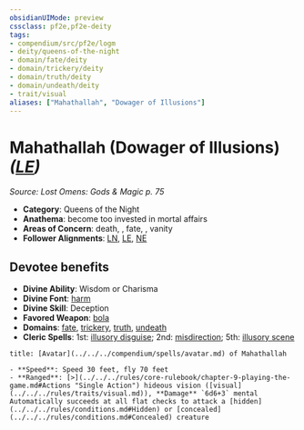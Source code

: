 ```yaml
---
obsidianUIMode: preview
cssclass: pf2e,pf2e-deity
tags:
- compendium/src/pf2e/logm
- deity/queens-of-the-night
- domain/fate/deity
- domain/trickery/deity
- domain/truth/deity
- domain/undeath/deity
- trait/visual
aliases: ["Mahathallah", "Dowager of Illusions"]
---
```

# Mahathallah (Dowager of Illusions) *([LE](../../../Rules/traits/lawful-evil-b1.md))*  
*Source: Lost Omens: Gods & Magic p. 75*  

- **Category**: Queens of the Night
- **Anathema**: become too invested in mortal affairs
- **Areas of Concern**: death, , fate, , vanity
- **Follower Alignments**: [LN](../../../Rules/traits/lawful-neutral-b1.md), [LE](../../../Rules/traits/lawful-evil-b1.md), [NE](../../../Rules/traits/neutral-evil-b1.md)

## Devotee benefits

- **Divine Ability**: Wisdom or Charisma
- **Divine Font**: [harm](../../spells/harm.md)
- **Divine Skill**: Deception
- **Favored Weapon**: [bola](../../equipment/items/bola-apg.md)
- **Domains**: [fate](../domains.md#Fate), [trickery](../domains.md#Trickery), [truth](../domains.md#Truth), [undeath](../domains.md#Undeath)
- **Cleric Spells**: 1st: [illusory disguise](../../spells/illusory-disguise.md); 2nd: [misdirection](../../spells/misdirection.md); 5th: [illusory scene](../../spells/illusory-scene.md)

```ad-embed-avatar
title: [Avatar](../../../compendium/spells/avatar.md) of Mahathallah

- **Speed**: Speed 30 feet, fly 70 feet
- **Ranged**: [>](../../../rules/core-rulebook/chapter-9-playing-the-game.md#Actions "Single Action") hideous vision ([visual](../../../rules/traits/visual.md)), **Damage** `6d6+3` mental Automatically succeeds at all flat checks to attack a [hidden](../../../rules/conditions.md#Hidden) or [concealed](../../../rules/conditions.md#Concealed) creature
```
